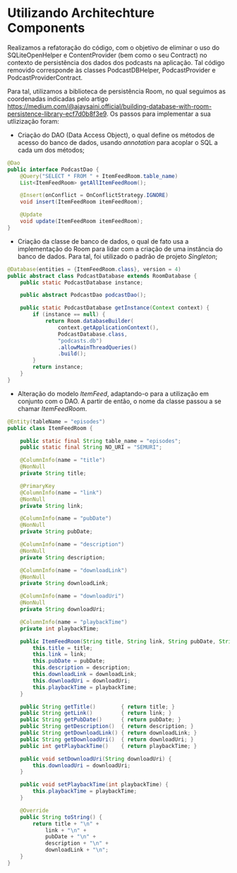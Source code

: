 Utilizando Architechture Components
=============

Realizamos a refatoração do código, com o objetivo de eliminar o uso do SQLiteOpenHelper e ContentProvider (bem como o seu Contract) no contexto de persistência dos dados dos podcasts na aplicação. Tal código removido corresponde às classes PodcastDBHelper, PodcastProvider e PodcastProviderContract.

Para tal, utilizamos a biblioteca de persistência Room, no qual seguimos as coordenadas indicadas pelo artigo https://medium.com/@ajaysaini.official/building-database-with-room-persistence-library-ecf7d0b8f3e9. Os passos para implementar a sua utlizização foram:

- Criação do DAO (Data Access Object), o qual define os métodos de acesso do banco de dados, usando *annotation* para acoplar o SQL a cada um dos métodos;

```Java
@Dao
public interface PodcastDao {
    @Query("SELECT * FROM " + ItemFeedRoom.table_name)
    List<ItemFeedRoom> getAllItemFeedRoom();

    @Insert(onConflict = OnConflictStrategy.IGNORE)
    void insert(ItemFeedRoom itemFeedRoom);

    @Update
    void update(ItemFeedRoom itemFeedRoom);
}
```

- Criação da classe de banco de dados, o qual de fato usa a implementação do Room para lidar com a criação de uma instância do banco de dados. Para tal, foi utilizado o padrão de projeto *Singleton*;

```Java
@Database(entities = {ItemFeedRoom.class}, version = 4)
public abstract class PodcastDatabase extends RoomDatabase {
    public static PodcastDatabase instance;

    public abstract PodcastDao podcastDao();

    public static PodcastDatabase getInstance(Context context) {
        if (instance == null) {
            return Room.databaseBuilder(
                context.getApplicationContext(),
                PodcastDatabase.class,
                "podcasts.db")
                .allowMainThreadQueries()
                .build();
        }
        return instance;
    }
}
```

- Alteração do modelo *ItemFeed*, adaptando-o para a utilização em conjunto com o DAO. A partir de então, o nome da classe passou a se chamar *ItemFeedRoom*.

```Java
@Entity(tableName = "episodes")
public class ItemFeedRoom {

	public static final String table_name = "episodes";
	public static final String NO_URI = "SEMURI";

	@ColumnInfo(name = "title")
	@NonNull
	private String title;

	@PrimaryKey
	@ColumnInfo(name = "link")
	@NonNull
	private String link;

	@ColumnInfo(name = "pubDate")
	@NonNull
	private String pubDate;

	@ColumnInfo(name = "description")
	@NonNull
	private String description;

	@ColumnInfo(name = "downloadLink")
	@NonNull
	private String downloadLink;

	@ColumnInfo(name = "downloadUri")
	@NonNull
	private String downloadUri;

	@ColumnInfo(name = "playbackTime")
	private int playbackTime;

	public ItemFeedRoom(String title, String link, String pubDate, String description, String downloadLink, String downloadUri, int playbackTime) {
		this.title = title;
		this.link = link;
		this.pubDate = pubDate;
		this.description = description;
		this.downloadLink = downloadLink;
		this.downloadUri = downloadUri;
		this.playbackTime = playbackTime;
	}

	public String getTitle()        { return title; }
    public String getLink()         { return link; }
    public String getPubDate()      { return pubDate; }
    public String getDescription()  { return description; }
    public String getDownloadLink() { return downloadLink; }
    public String getDownloadUri()  { return downloadUri; }
    public int getPlaybackTime()    { return playbackTime; }

    public void setDownloadUri(String downloadUri) {
        this.downloadUri = downloadUri;
    }

    public void setPlaybackTime(int playbackTime) {
        this.playbackTime = playbackTime;
    }

    @Override
    public String toString() {
        return title + "\n" +
            link + "\n" +
            pubDate + "\n" +
            description + "\n" +
            downloadLink + "\n";
    }
}
```

